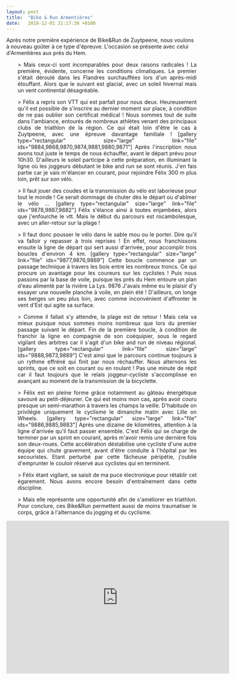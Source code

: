 ```yaml
---
layout: post
title:  "Bike & Run Armentières"
date:   2018-12-01 21:17:38 +0100
---
```

Après notre première expérience de Bike&amp;Run de Zuytpeene, nous voulons à nouveau goûter à ce type d'épreuve.
L'occasion se présente avec celui d'Armentières aux prés du Hem.
<p style="padding-left: 30px; text-align: justify;">> Mais ceux-ci sont incomparables pour deux raisons radicales !
La première, évidente, concerne les conditions climatiques.
Le premier s'était déroulé dans les Flandres surchauffées lors d'un après-midi étouffant.
Alors que le suivant est glacial, avec un soleil hivernal mais un vent continental désagréable.
<p style="padding-left: 30px; text-align: justify;">> Félix a repris son VTT qui est parfait pour nous deux.
Heureusement qu'il est possible de s'inscrire au dernier moment sur place, à condition de ne pas oublier son certificat médical !
Nous sommes tout de suite dans l'ambiance, entourés de nombreux athlètes venant des principaux clubs de triathlon de la région.
Ce qui était loin d'être le cas à Zuytpeene, avec une épreuve davantage familiale !
[gallery type="rectangular" size="large" link="file" ids="9884,9868,9870,9874,9881,9880,9871"]
Après l'inscription nous avons tout juste le temps de nous échauffer, avant le départ prévu pour 10h30.
D'ailleurs le soleil participe à cette préparation, en illuminant la ligne où les joggeurs débutant le bike and run se sont réunis.
J'en fais partie car je vais m'élancer en courant, pour rejoindre Félix 300 m plus loin, prêt sur son vélo.
<p style="padding-left: 30px; text-align: justify;">> Il faut jouer des coudes et la transmission du vélo est laborieuse pour tout le monde !
Ce serait dommage de chuter dès le départ ou d'abîmer le vélo ...
[gallery type="rectangular" size="large" link="file" ids="9878,9887,9882"]
Félix s'élance ainsi à toutes enjambées, alors que j'enfourche le vtt.
Mais le début du parcours est rocambolesque, avec un aller-retour sur la plage !
<p style="padding-left: 30px; text-align: justify;">> Il faut donc pousser le vélo dans le sable mou ou le porter.
Dire qu'il va falloir y repasser à trois reprises !
En effet, nous franchissons ensuite la ligne de départ qui sert aussi d'arrivée, pour accomplir trois boucles d'environ 4 km.
[gallery type="rectangular" size="large" link="file" ids="9877,9876,9869"]
Cette boucle commence par un passage technique à travers les bois entre les nombreux troncs.
Ce qui procure un avantage pour les coureurs sur les cyclistes !
Puis nous passons par la base de voile, puisque les prés du Hem entoure un plan d'eau alimenté par la rivière La Lys.
9876
J'avais même eu le plaisir d'y essayer une nouvelle planche à voile, en plein été !
D'ailleurs, on longe ses berges un peu plus loin, avec comme inconvénient d'affronter le vent d'Est qui agite sa surface.
<p style="padding-left: 30px; text-align: justify;">> Comme il fallait s'y attendre, la plage est de retour !
Mais cela va mieux puisque nous sommes moins nombreux que lors du premier passage suivant le départ.
Fin de la première boucle, à condition de franchir la ligne en compagnie de son coéquipier, sous le regard vigilant des arbitres car il s'agit d'un bike and run de niveau régional.
[gallery type="rectangular" link="file" size="large" ids="9888,9873,9889"]
C'est ainsi que le parcours continue toujours à un rythme effréné qui finit par nous réchauffer.
Nous alternons les sprints, que ce soit en courant ou en roulant !
Pas une minute de répit car il faut toujours que le relais joggeur-cycliste s'accomplisse en avançant au moment de la transmission de la bicyclette.
<p style="padding-left: 30px; text-align: justify;">> Félix est en pleine forme grâce notamment au gâteau énergétique savouré au petit-déjeuner.
Ce qui est moins mon cas, après avoir couru presque un semi-marathon à travers les champs la veille.
D'habitude on privilégie uniquement le cyclisme le dimanche matin avec Lille on Wheels.
[gallery type="rectangular" size="large" link="file" ids="9886,9885,9883"]
Après une dizaine de kilomètres, attention à la ligne d'arrivée qu'il faut passer ensemble.
C'est Félix qui se charge de terminer par un sprint en courant, après m'avoir remis une dernière fois son deux-roues.
Cette accélération déstabilise une cycliste d'une autre équipe qui chute gravement, avant d'être conduite à l'hôpital par les secouristes.
Etant perturbé par cette fâcheuse péripétie, j'oublie d'emprunter le couloir réservé aux cyclistes qui en terminent.
<p style="padding-left: 30px; text-align: justify;">> Félix étant vigilant, se saisit de ma puce électronique pour rétablir cet égarement.
Nous avons encore besoin d'entraînement dans cette discipline.
<p style="padding-left: 30px; text-align: justify;">> Mais elle représente une opportunité afin de s'améliorer en triathlon.
Pour conclure, ces Bike&amp;Run permettent aussi de moins traumatiser le corps, grâce à l'alternance du jogging et du cyclisme.

<center><iframe src="https://www.strava.com/activities/1971356445/embed/3696adefcc0c7e4d1a498785a5237432c0200e7e" width="590" height="405" frameborder="0" scrolling="no" data-mce-fragment="1"></iframe></center>
